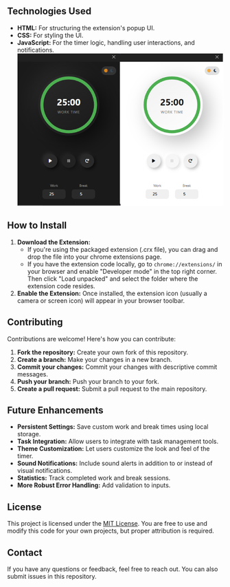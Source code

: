 
## Technologies Used

*   **HTML:** For structuring the extension's popup UI.
*   **CSS:** For styling the UI.
*   **JavaScript:** For the timer logic, handling user interactions, and notifications.
![Alt text for the image](LightAndDark.png "Optional tooltip text")
## How to Install

1.  **Download the Extension:** 
    *   If you're using the packaged extension (.crx file), you can drag and drop the file into your chrome extensions page.
    *  If you have the extension code locally, go to `chrome://extensions/` in your browser and enable "Developer mode" in the top right corner. Then click "Load unpacked" and select the folder where the extension code resides.
2.  **Enable the Extension:** Once installed, the extension icon (usually a camera or screen icon) will appear in your browser toolbar.

## Contributing

Contributions are welcome! Here's how you can contribute:

1.  **Fork the repository:** Create your own fork of this repository.
2.  **Create a branch:** Make your changes in a new branch.
3.  **Commit your changes:** Commit your changes with descriptive commit messages.
4.  **Push your branch:** Push your branch to your fork.
5.  **Create a pull request:** Submit a pull request to the main repository.

## Future Enhancements

*   **Persistent Settings:** Save custom work and break times using local storage.
*   **Task Integration:** Allow users to integrate with task management tools.
*   **Theme Customization:** Let users customize the look and feel of the timer.
*   **Sound Notifications:** Include sound alerts in addition to or instead of visual notifications.
*   **Statistics:** Track completed work and break sessions.
*   **More Robust Error Handling:** Add validation to inputs.

## License

This project is licensed under the [MIT License](LICENSE.txt). You are free to use and modify this code for your own projects, but proper attribution is required.

## Contact

If you have any questions or feedback, feel free to reach out. You can also submit issues in this repository.
